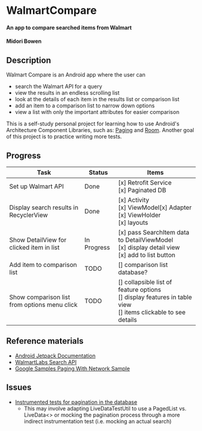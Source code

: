 # WalmartCompare

#### An app to compare searched items from Walmart

#### Midori Bowen

## Description

Walmart Compare is an Android app where the user can
* search the Walmart API for a query
* view the results in an endless scrolling list
* look at the details of each item in the results list or comparison list
* add an item to a comparison list to narrow down options
* view a list with only the important attributes for easier comparison

This is a self-study personal project for learning how to use Android's Architecture Component
Libraries, such as: [Paging](https://developer.android.com/topic/libraries/architecture/paging/)
and [Room](https://developer.android.com/topic/libraries/architecture/room). Another goal of this
 project is to practice writing more tests.


## Progress
| Task                                         | Status | Items                                                                                                      |
|----------------------------------------------|--------|------------------------------------------------------------------------------------------------------------|
| Set up Walmart API                           | Done   | [x] Retrofit Service<br>[x] Paginated DB                                                                      |
| Display search results in RecyclerView       | Done   |  [x] Activity<br>[x] ViewModel<rb>[x] Adapter<br>[x] ViewHolder<br>[x] layouts                                         |
| Show DetailView for clicked item in list     | In Progress   | [x] pass SearchItem data to DetailViewModel<br>[x] display detail view<br>[x] add to list button                    |
| Add item to comparison list        | TODO   | [] comparison list database?<br>                                                                                                          |
| Show comparison list from options menu click | TODO   | [] collapsible list of feature options<br>[] display features in table view<br>[] items clickable to see details |

## Reference materials
* [Android Jetpack Documentation](https://developer.android.com/jetpack/)
* [WalmartLabs Search API](https://developer.walmartlabs.com/docs/read/Search_API)
* [Google Samples Paging With Network Sample](https://github.com/googlesamples/android-architecture-components/tree/master/PagingWithNetworkSample)

## Issues
* [Instrumented tests for pagination in the database](https://github.com/googlesamples/android-architecture-components/issues/287)
  * This may involve adapting LiveDataTestUtil to use a PagedList vs. LiveData<> or mocking the
  pagination process through a more indirect instrumentation test (i.e. mocking an actual search)
